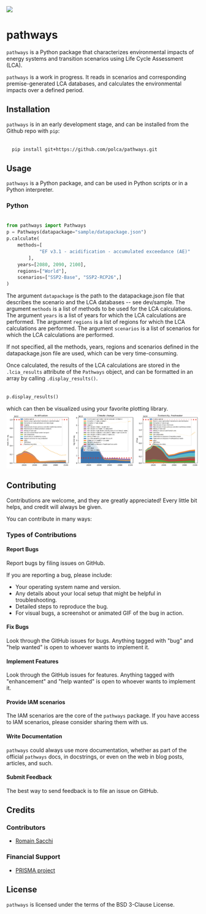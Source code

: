 <p style="center">
<img src="https://github.com/polca/pathways/blob/main/assets/pathways-high-resolution-logo-transparent.png" height="300"/>
</p>


# pathways

``pathways`` is a Python package that characterizes
environmental impacts of energy systems and transition scenarios using
Life Cycle Assessment (LCA).

``pathways`` is a work in progress. It reads in
scenarios and corresponding premise-generated LCA databases,
and calculates the environmental impacts over a defined period.

## Installation

``pathways`` is in an early development stage, and
can be installed from the Github repo  with ``pip``:

```bash

  pip install git+https://github.com/polca/pathways.git

```


## Usage

``pathways`` is a Python package, and can be used in Python scripts
or in a Python interpreter.

### Python

```python

from pathways import Pathways
p = Pathways(datapackage="sample/datapackage.json")
p.calculate(
    methods=[
            "EF v3.1 - acidification - accumulated exceedance (AE)"
        ],
    years=[2080, 2090, 2100],
    regions=["World"],
    scenarios=["SSP2-Base", "SSP2-RCP26",]
)

```

The argument `datapackage` is the path to the datapackage.json file
that describes the scenario and the LCA databases -- see dev/sample.
The argument `methods` is a list of methods to be used for the LCA
calculations. The argument `years` is a list of years for which the
LCA calculations are performed. The argument `regions` is a list of
regions for which the LCA calculations are performed. The argument
`scenarios` is a list of scenarios for which the LCA calculations are
performed.

If not specified, all the methods, years, regions and scenarios
defined in the datapackage.json file are used, which can be very
time-consuming.

Once calculated, the results of the LCA calculations are stored in the `.lcia_results`
attribute of the `Pathways` object, and can be formatted in an array by calling `.display_results()`.

```python

p.display_results()

```

which can then be visualized using your favorite plotting library.
![Screenshot](assets/screenshot.png)

## Contributing

Contributions are welcome, and they are greatly appreciated! Every
little bit helps, and credit will always be given.

You can contribute in many ways:

### Types of Contributions

#### Report Bugs

Report bugs by filing issues on GitHub.

If you are reporting a bug, please include:

* Your operating system name and version.
* Any details about your local setup that might be helpful in troubleshooting.
* Detailed steps to reproduce the bug.
* For visual bugs, a screenshot or animated GIF of the bug in action.

#### Fix Bugs

Look through the GitHub issues for bugs. Anything tagged with "bug"
and "help wanted" is open to whoever wants to implement it.

#### Implement Features

Look through the GitHub issues for features. Anything tagged with
"enhancement" and "help wanted" is open to whoever wants to
implement it.

#### Provide IAM scenarios

The IAM scenarios are the core of the ``pathways`` package. If you
have access to IAM scenarios, please consider sharing them with us.

#### Write Documentation

``pathways`` could always use more documentation, whether as part of
the official ``pathways`` docs, in docstrings, or even on the web in
blog posts, articles, and such.

#### Submit Feedback

The best way to send feedback is to file an issue on GitHub.



## Credits

### Contributors

* [Romain Sacchi](https://github.com/romainsacchi)


### Financial Support

* [PRISMA project](https://www.net0prisma.eu/)


## License

``pathways`` is licensed under the terms of the BSD 3-Clause License.

